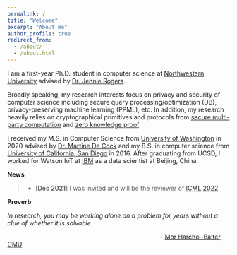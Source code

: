 ```yaml
---
permalink: /
title: "Welcome"
excerpt: "About me"
author_profile: true
redirect_from: 
  - /about/
  - /about.html
---
```


I am a first-year Ph.D. student in computer science at [Northwestern University](https://www.mccormick.northwestern.edu/computer-science/) advised by [Dr. Jennie Rogers](http://users.eecs.northwestern.edu/~jennie/).

Broadly speaking, my research interests focus on privacy and security of computer science including secure query processing/optimization (DB), privacy-preserving machine learning (PPML), etc. In addition, my research heavily relies on cryptographical primitives and protocols from [secure multi-party computation](https://en.wikipedia.org/wiki/Secure_multi-party_computation) and [zero knowledge proof](https://en.wikipedia.org/wiki/Zero-knowledge_proof).

I received my M.S. in Computer Science from [University of Washington](http://www.washington.edu) in 2020 advised by [Dr. Martine De Cock](http://faculty.washington.edu/mdecock/) and my B.S. in computer science from [University of California, San Diego](https://cse.ucsd.edu) in 2016. After graduating from UCSD, I worked for Watson IoT at [IBM](https://www.ibm.com/) as a data scientist at Beijing, China.

**News**

> * [**Dec 2021**] I was invited and will be the reviewer of [ICML 2022](https://icml.cc/).

**Proverb**

*In research, you may be working alone on a problem for years without a clue of whether it is solvable.* 

$~~~~~~~~~~~~~~~~~~~~~~~~~~~~~~~~~~~~~~~~~~~~~~~~~~~~~~~~~~~~~~~~~~~~~~~~~~~~~~~~~~~~~~~$ - [Mor Harchol-Balter, CMU](https://www.cs.cmu.edu/~harchol/gradschooltalk.pdf)
